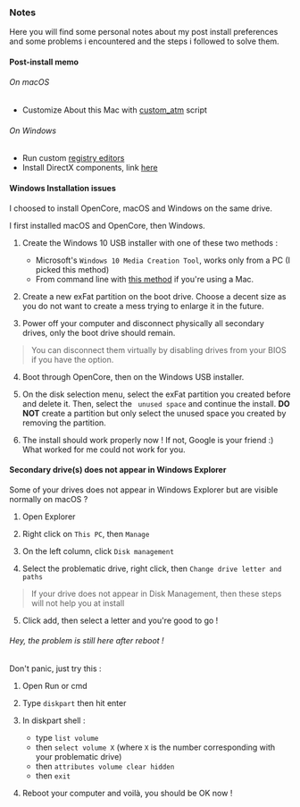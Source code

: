### Notes

Here you will find some personal notes about my post install preferences and some problems i encountered and the steps i followed to solve them.


#### Post-install memo

###### On macOS
- Customize About this Mac with [custom_atm](/tools/custom_atm.py) script

###### On Windows
- Run custom [registry editors](/resources/regedits)
- Install DirectX components, link [here](https://www.microsoft.com/fr-fr/download/details.aspx?id=35)


#### Windows Installation issues

I choosed to install OpenCore, macOS and Windows on the same drive.

I first installed macOS and OpenCore, then Windows.


1. Create the Windows 10 USB installer with one of these two methods :
	- Microsoft's `Windows 10 Media Creation Tool`, works only from a PC (I picked this method)
	- From command line with [this method](https://www.freecodecamp.org/news/how-make-a-windows-10-usb-using-your-mac-build-a-bootable-iso-from-your-macs-terminal/) if you're using a Mac.


2. Create a new exFat partition on the boot drive. Choose a decent size as you do not want to create a mess trying to enlarge it in the future.

3. Power off your computer and disconnect physically all secondary drives, only the boot drive should remain.
> You can disconnect them virtually by disabling drives from your BIOS if you have the option.

4. Boot through OpenCore, then on the Windows USB installer.

5. On the disk selection menu, select the exFat partition you created before and delete it. Then, select the ` unused space` and continue the install. **DO NOT** create a partition but only select the unused space you created by removing the partition.

6. The install should work properly now ! If not, Google is your friend :) What worked for me could not work for you.

#### Secondary drive(s) does not appear in Windows Explorer

Some of your drives does not appear in Windows Explorer but are visible normally on macOS ?

1. Open Explorer

2. Right click on `This PC`, then `Manage`

3. On the left column, click `Disk management`

4. Select the problematic drive, right click, then `Change drive letter and paths`
> If your drive does not appear in Disk Management, then these steps will not help you at install

5. Click add, then select a letter and you're good to go !

###### Hey, the problem is still here after reboot !

Don't panic, just try this :

1. Open Run or cmd

2. Type `diskpart` then hit enter

3. In diskpart shell :
	- type `list volume`
	- then `select volume X` (where `X` is the number corresponding with your problematic drive)
	- then `attributes volume clear hidden`
	- then 	`exit`


4. Reboot your computer and voilà, you should be OK now !
